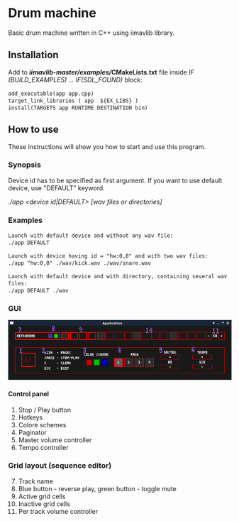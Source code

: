 # Drum machine

Basic drum machine written in C++ using iimavlib library.

## Installation

Add to *__iimavlib-master/examples/__*__CMakeLists.txt__ file inside _IF (BUILD_EXAMPLES) ... IF(SDL_FOUND)_ block:

```
add_executable(app app.cpp)
target_link_libraries ( app  ${EX_LIBS} )
install(TARGETS app RUNTIME DESTINATION bin)
```

## How to use

These instructions will show you how to start and use this program.

### Synopsis

Device id has to be specified as first argument. If you want to use default device, use "DEFAULT" keyword.

_./app <device id|DEFAULT> [wav files or directories]_

### Examples

```
Launch with default device and without any wav file:
./app DEFAULT
```

```
Launch with device having id = "hw:0,0" and with two wav files:
./app "hw:0,0" ./wav/kick.wav ./wav/snare.wav
```

```
Launch with default device and with directory, containing several wav files:
./app DEFAULT ./wav
```

### GUI

![Screenshot](img/img.png)

#### Control panel

1) Stop / Play button
2) Hotkeys
3) Colore schemes
4) Paginator
5) Master volume controller
6) Tempo controller

### Grid layout (sequence editor)

7) Track name
8) Blue button - reverse play, green button - toggle mute
9) Active grid cells
10) Inactive grid cells
11) Per track volume controller
